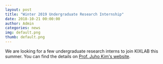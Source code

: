 ```yaml
---
layout: post
title: "Winter 2019 Undergraduate Research Internship"
date: 2018-10-21 00:00:00
author: Admin
categories: news
img: default.png
thumb: default.png
---
```


We are looking for a few undergraduate research interns to join KIXLAB this summer. You can find the details on [Prof. Juho Kim's website](https://juhokim.com/2019-winter-internship-call.html).

